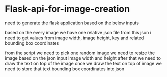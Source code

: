 # Flask-api-for-image-creation

need to generate the flask application
based on the below inputs

based on the every image we have one relative json file from this json i need to get values from image width, image height, key and related bounding box coordinates 

from the script we need to pick one random image we need to resize the image based on the json input image width and height after that we need to draw the text on top of the image
once we draw the text on top of image we need to store that text bounding box coordinates into json
